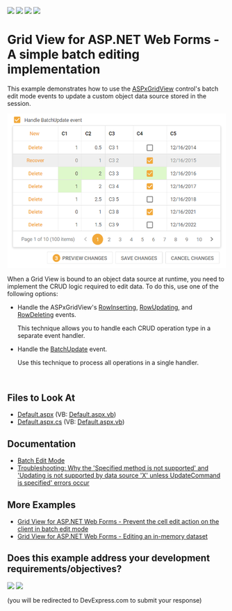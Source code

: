 <!-- default badges list -->
![](https://img.shields.io/endpoint?url=https://codecentral.devexpress.com/api/v1/VersionRange/128532752/18.2.4%2B)
[![](https://img.shields.io/badge/Open_in_DevExpress_Support_Center-FF7200?style=flat-square&logo=DevExpress&logoColor=white)](https://supportcenter.devexpress.com/ticket/details/E5045)
[![](https://img.shields.io/badge/📖_How_to_use_DevExpress_Examples-e9f6fc?style=flat-square)](https://docs.devexpress.com/GeneralInformation/403183)
[![](https://img.shields.io/badge/💬_Leave_Feedback-feecdd?style=flat-square)](#does-this-example-address-your-development-requirementsobjectives)
<!-- default badges end -->

# Grid View for ASP.NET Web Forms - A simple batch editing implementation


This example demonstrates how to use the [ASPxGridView](https://docs.devexpress.com/AspNet/DevExpress.Web.ASPxGridView) control's batch edit mode events to update a custom object data source stored in the session.

![Simple Batch Edit implementation](simple-batch-edit.png)

When a Grid View is bound to an object data source at runtime, you need to implement the CRUD logic required to edit data. To do this, use one of the following options:

- Handle the ASPxGridView's [RowInserting](https://docs.devexpress.com/AspNet/DevExpress.Web.ASPxGridView.RowInserting), [RowUpdating](https://docs.devexpress.com/AspNet/DevExpress.Web.ASPxGridView.RowUpdating), and [RowDeleting](https://docs.devexpress.com/AspNet/DevExpress.Web.ASPxGridView.RowDeleting) events.

  This technique allows you to handle each CRUD operation type in a separate event handler.

- Handle the [BatchUpdate](https://docs.devexpress.com/AspNet/DevExpress.Web.ASPxGridBase.BatchUpdate) event.

  Use this technique to process all operations in a single handler.

<br/>

## Files to Look At

- [Default.aspx](./CS/WebSite/Default.aspx) (VB: [Default.aspx.vb](./VB/WebSite/Default.aspx.vb))
- [Default.aspx.cs](./CS/WebSite/Default.aspx.cs) (VB: [Default.aspx.vb](./VB/WebSite/Default.aspx.vb))

## Documentation

- [Batch Edit Mode](https://docs.devexpress.com/AspNet/16443/components/grid-view/concepts/edit-data/batch-edit-mode)
- [Troubleshooting: Why the 'Specified method is not supported' and 'Updating is not supported by data source 'X' unless UpdateCommand is specified' errors occur](https://docs.devexpress.com/AspNet/403771/troubleshooting/grid-related-issues/crud-operations-with-custom-data-source)

## More Examples

- [Grid View for ASP.NET Web Forms - Prevent the cell edit action on the client in batch edit mode](https://github.com/DevExpress-Examples/aspxgridview-prevent-batch-edit-action)
- [Grid View for ASP.NET Web Forms - Editing an in-memory dataset](https://github.com/DevExpress-Examples/aspxgridview-edit-in-memory-dataset)
<!-- feedback -->
## Does this example address your development requirements/objectives?

[<img src="https://www.devexpress.com/support/examples/i/yes-button.svg"/>](https://www.devexpress.com/support/examples/survey.xml?utm_source=github&utm_campaign=aspxgridview-simple-batch-editing-implementation&~~~was_helpful=yes) [<img src="https://www.devexpress.com/support/examples/i/no-button.svg"/>](https://www.devexpress.com/support/examples/survey.xml?utm_source=github&utm_campaign=aspxgridview-simple-batch-editing-implementation&~~~was_helpful=no)

(you will be redirected to DevExpress.com to submit your response)
<!-- feedback end -->
